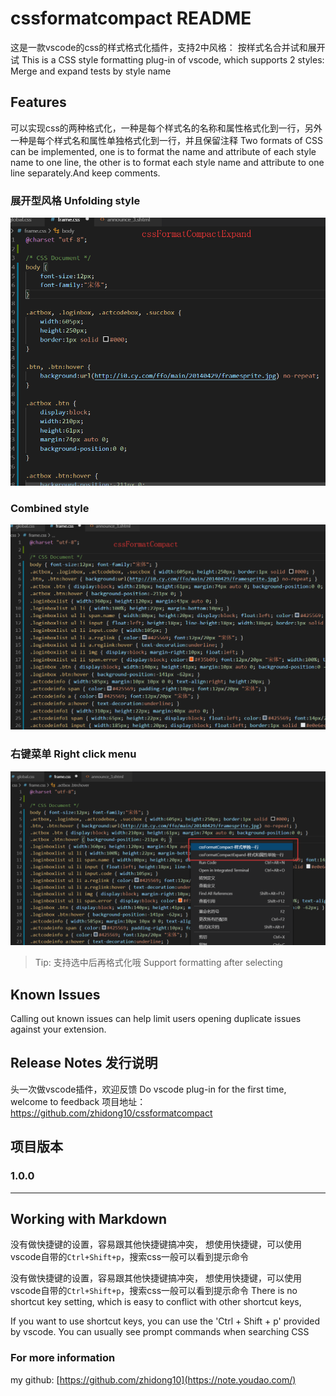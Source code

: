 # cssformatcompact README
这是一款vscode的css的样式格式化插件，支持2中风格：
按样式名合并试和展开试
This is a CSS style formatting plug-in of vscode, which supports 2 styles:
Merge and expand tests by style name
## Features

可以实现css的两种格式化，一种是每个样式名的名称和属性格式化到一行，另外一种是每个样式名和属性单独格式化到一行，并且保留注释
Two formats of CSS can be implemented, one is to format the name and attribute of each style name to one line, the other is to format each style name and attribute to one line separately.And keep comments.
### 展开型风格 Unfolding style
![Features](img/exp1.png)
### Combined style
![Features](img/exp2.png)
### 右键菜单 Right click menu
![Features](img/exp3.png)
> Tip: 支持选中后再格式化哦 Support formatting after selecting


## Known Issues

Calling out known issues can help limit users opening duplicate issues against your extension.

## Release Notes 发行说明
头一次做vscode插件，欢迎反馈
Do vscode plug-in for the first time, welcome to feedback
项目地址：
https://github.com/zhidong10/cssformatcompact

## 项目版本
### 1.0.0

-----------------------------------------------------------------------------------------------------------

## Working with Markdown
没有做快捷键的设置，容易跟其他快捷键搞冲突，
想使用快捷键，可以使用vscode自带的`Ctrl+Shift+p`，搜索css一般可以看到提示命令

没有做快捷键的设置，容易跟其他快捷键搞冲突，
想使用快捷键，可以使用vscode自带的`Ctrl+Shift+p`，搜索css一般可以看到提示命令
There is no shortcut key setting, which is easy to conflict with other shortcut keys,

If you want to use shortcut keys, you can use the 'Ctrl + Shift + p' provided by vscode. You can usually see prompt commands when searching CSS

### For more information
my github:
[https://github.com/zhidong10](https://note.youdao.com/)
